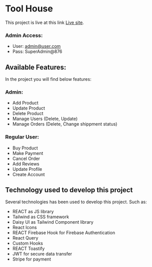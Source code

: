 # Tool House

This project is live at this link [Live site](https://tool-house-3896b.web.app/dashboard ).

### Admin Access:
* User: admin@user.com
* Pass: SuperAdmin@876

## Available Features:

In the project you will find below features:

### Admin:
* Add Product
* Update Product
* Delete Product
* Manage Users (Delete, Update)
* Manage Orders (Delete, Change shippment status)

### Regular User:
* Buy Product
* Make Payment
* Cancel Order
* Add Reviews
* Update Profile
* Create Account


## Technology used to develop this project

Several technologies has been used to develop this project. Such as:

* REACT as JS library
* Tailwind as CSS framework
* Daisy UI as Tailwind Component library
* React Icons
* REACT Firebase Hook for Firebase Authentication
* React Query
* Custom Hooks
* REACT Toastify
* JWT for secure data transfer
* Stripe for payment
